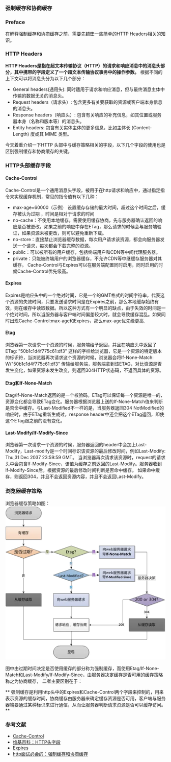 ﻿### 强制缓存和协商缓存


### Preface
在解释强制缓存和协商缓存之前，需要先铺垫一些简单的HTTP Headers相关的知识。

### HTTP Headers
 **HTTP Headers是指在超文本传输协议（HTTP）的请求和响应消息中的消息头部分，其中携带的字段定义了一个超文本传输协议事务中的操作参数。** 根据不同的上下文可以将消息头分为以下几个部分：
 - General headers(通用头): 同时适用于请求和响应消息，但与最终消息主体中传输的数据无关的消息头。
 - Request headers（请求头）: 包含更多有关要获取的资源或客户端本身信息的消息头。
 - Response headers（响应头）: 包含有关响应的补充信息，如其位置或服务器本身（名称和版本等）的消息头。
 - Entity headers: 包含有关实体主体的更多信息，比如主体长 (Content-Length) 度或其 MIME 类型。

今天着重介绍一下HTTP 头部中与缓存策略相关的字段，以下几个字段的使用也是区别强制缓存和协商缓存的关键。

### HTTP头部缓存字段
#### Cache-Control
Cache-Control是一个通用消息头字段，被用于在http请求和响应中，通过指定指令来实现缓存机制，常见的指令值有以下几种：
 - max-age=60000（示例） 设置缓存存储的最大时间，超过这个时间之后，缓存被认为过期 ，时间是相对于请求的时间
 - no-cache：不使用本地缓存。需要使用缓存协商，先与服务器确认返回的响应是否被更改，如果之前的响应中存在ETag，那么请求的时候会与服务端验证，如果资源未被更改，则可以避免重新下载。
 - no-store：直接禁止浏览器缓存数据，每次用户请求该资源，都会向服务器发送一个请求，每次都会下载完整的资源。
 - public：可以被所有的用户缓存，包括终端用户和CDN等中间代理服务器。
 - private：只能被终端用户的浏览器缓存，不允许CDN等中继缓存服务器对其缓存。
Cache-Control与Expires可以在服务端配置同时启用，同时启用的时候Cache-Control优先级高。
#### Expires
Expires是响应头中的一个绝对时间，它是一个的GMT格式的时间字符串，代表这个资源的失效时间，只要发送请求时间是在Expires之前，那么本地缓存始终有效，则在缓存中读取数据。所以这种方式有一个明显的缺点，由于失效的时间是一个绝对时间，所以当服务器与客户端时间偏差较大时，就会导致缓存混乱。如果同时出现Cache-Control:max-age和Expires，那么max-age优先级更高.
#### Etag
浏览器第一次请求一个资源的时候，服务端给予返回，并且在响应头中返回了ETag: "50b1c1d4f775c61:df3" 这样的字样给浏览器，它是一个资源的特定版本的标识符，当浏览器再次请求这个资源的时候，浏览器会将If-None-Match: W/"50b1c1d4f775c61:df3" 传输给服务端，服务端拿到该ETAG，对比资源是否发生变化，如果资源未发生改变，则返回304HTTP状态码，不返回具体的资源。
#### Etag和If-None-Match
Etag/If-None-Match返回的是一个校验码。ETag可以保证每一个资源是唯一的，资源变化都会导致ETag变化。服务器根据浏览器上送的If-None-Match值来判断是否命中缓存。与Last-Modified不一样的是，当服务器返回304 NotModified的响应时，由于ETag重新生成过，response header中还会把这个ETag返回，即使这个ETag跟之前的没有变化。
#### Last-Modify/If-Modify-Since
浏览器第一次请求一个资源的时候，服务器返回的header中会加上Last-Modify，Last-modify是一个时间标识该资源的最后修改时间，例如Last-Modify: Thu,31 Dec 2037 23:59:59 GMT。
当浏览器再次请求该资源时，request的请求头中会包含If-Modify-Since，该值为缓存之前返回的Last-Modify。服务器收到If-Modify-Since后，根据资源的最后修改时间判断是否命中缓存。
如果命中缓存，则返回304，并且不会返回资源内容，并且不会返回Last-Modify。

### 浏览器缓存策略

浏览器缓存策略如图：
![浏览器缓存](../images/cache.webp)

图中由过期时间决定是否使用缓存的部分称为强制缓存，而使用Etag/If-None-Match和Last-Modify/If-Modify-Since，由服务器决定缓存是否可用的缓存策略称之为协商缓存，
二者主要区别在于：

** 强制缓存是利用http头中的Expires和Cache-Control两个字段来控制的，用来表示资源的缓存时间，协商缓存由服务器来确定缓存资源是否可用，客户端与服务器端要通过某种标识来进行通信，从而让服务器判断请求资源是否可以缓存访问。 **


### 参考文献
- [Cache-Control](https://developer.mozilla.org/zh-CN/docs/Web/HTTP/Headers/Cache-Control)
- [维基百科：HTTP头字段](https://zh.wikipedia.org/wiki/HTTP%E5%A4%B4%E5%AD%97%E6%AE%B5)
- [Expires](https://developer.mozilla.org/zh-CN/docs/Web/HTTP/Headers/Expires)
- [http面试必会的：强制缓存和协商缓存
](https://juejin.cn/post/6844903838768431118)
  
